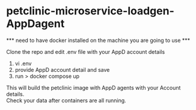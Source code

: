 # petclinic-microservice-loadgen-AppDagent


*** need to have docker installed on the machine you are going to use *** 

Clone the repo and edit .env file with your AppD account details
1. vi .env
2. provide AppD account detail and save
3. run > docker compose up

This will build the petclinic image with AppD agents with your Account details.  
Check your data after containers are all running.

